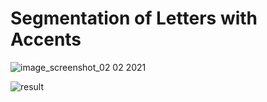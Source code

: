 # Segmentation of Letters with Accents

![image_screenshot_02 02 2021](https://user-images.githubusercontent.com/72749248/106615830-c0295000-6564-11eb-9034-4868d0aaa4b1.png)

![result](https://user-images.githubusercontent.com/72749248/106667634-14522580-65a1-11eb-8030-3b1df01ff311.png)
